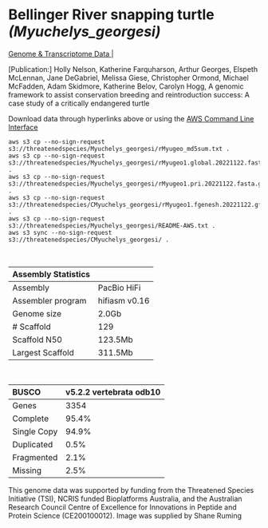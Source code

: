 # **Bellinger River snapping turtle** *(Myuchelys_georgesi)* 

[Genome & Transcriptome Data ](https://threatenedspecies.s3.ap-southeast-2.amazonaws.com/index.html) | 

[Publication:] Holly Nelson, Katherine Farquharson, Arthur Georges, Elspeth McLennan, Jane DeGabriel, Melissa Giese, Christopher Ormond, Michael McFadden, Adam Skidmore, Katherine Belov, Carolyn Hogg, A genomic framework to assist conservation breeding and reintroduction success: A case study of a critically endangered turtle


Download data through hyperlinks above or using the [AWS Command Line Interface](https://docs.aws.amazon.com/cli/latest/userguide/cli-chap-install.html)
  
```
aws s3 cp --no-sign-request s3://threatenedspecies/Myuchelys_georgesi/rMyugeo_md5sum.txt .
aws s3 cp --no-sign-request s3://threatenedspecies/Myuchelys_georgesi/rMyugeo1.global.20221122.fasta.gz .
aws s3 cp --no-sign-request s3://threatenedspecies/Myuchelys_georgesi/rMyugeo1.pri.20221122.fasta.gz .
aws s3 cp --no-sign-request s3://threatenedspecies/CMyuchelys_georgesi/rMyugeo1.fgenesh.20221122.gff3 .
aws s3 cp --no-sign-request s3://threatenedspecies/Myuchelys_georgesi/README-AWS.txt .
aws s3 sync --no-sign-request s3://threatenedspecies/CMyuchelys_georgesi/ .
```

<br>

| Assembly Statistics |  |
|:--- | --- |
| Assembly    | PacBio HiFi |
| Assembler program |  hifiasm v0.16 |
| Genome size |2.0Gb |
| # Scaffold | 129 |
| Scaffold N50 | 123.5Mb |
| Largest Scaffold | 311.5Mb|

<br>

| **BUSCO** | **v5.2.2 vertebrata odb10** |
|:--- | --- |
| Genes    | 3354 |
| Complete    | 95.4% |
| Single Copy |  94.9% |
| Duplicated | 0.5% |
| Fragmented | 2.1% |
| Missing | 2.5% |

This genome data was supported by funding from the Threatened Species Initiative (TSI), NCRIS funded Bioplatforms Australia, and the Australian Research Council Centre of Excellence for Innovations in Peptide and Protein Science (CE200100012). Image was supplied by Shane Ruming
